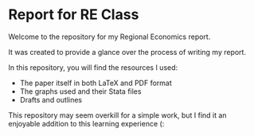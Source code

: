 
# Report for RE Class

Welcome to the repository for my Regional Economics report.

It was created to provide a glance over the process of writing my report.

In this repository, you will find the resources I used:
- The paper itself in both LaTeX and PDF format
- The graphs used and their Stata files
- Drafts and outlines

This repository may seem overkill for a simple work, but I find it an enjoyable addition to this learning experience (:

